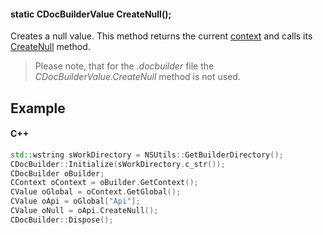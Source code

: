 #### static CDocBuilderValue CreateNull();

Creates a null value. This method returns the current [context](../../CDocBuilderContext/index.md) and calls its [CreateNull](../../CDocBuilderContext/CreateNull/index.md) method.

> Please note, that for the *.docbuilder* file the *CDocBuilderValue.CreateNull* method is not used.

## Example

#### C++

```c++
std::wstring sWorkDirectory = NSUtils::GetBuilderDirectory();
CDocBuilder::Initialize(sWorkDirectory.c_str());
CDocBuilder oBuilder;
CContext oContext = oBuilder.GetContext();
CValue oGlobal = oContext.GetGlobal();
CValue oApi = oGlobal["Api"];
CValue oNull = oApi.CreateNull();
CDocBuilder::Dispose();
```
